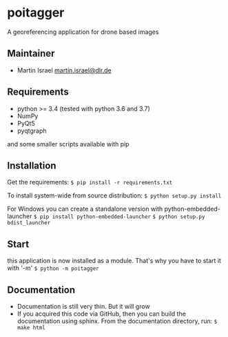 # poitagger
A georeferencing application for drone based images 

Maintainer
----------
  * Martin Israel <martin.israel@dlr.de>
  
Requirements
------------


  * python >= 3.4  (tested with python 3.6 and 3.7)
  * NumPy
  * PyQt5
  * pyqtgraph

and some smaller scripts available with pip         


Installation
------------
Get the requirements:
    `$ pip install -r requirements.txt`
   
To install system-wide from source distribution:
   `$ python setup.py install`

For Windows you can create a standalone version with python-embedded-launcher
   `$ pip install python-embedded-launcher`
   `$ python setup.py bdist_launcher`

Start
-----

this application is now installed as a module. That's why you have to start it with '-m'
    `$ python -m poitagger`
    
    
Documentation
-------------

* Documentation is still very thin. But it will grow
* If you acquired this code via GitHub, then you can build the documentation using sphinx.
      From the documentation directory, run:
          `$ make html`
   

   

